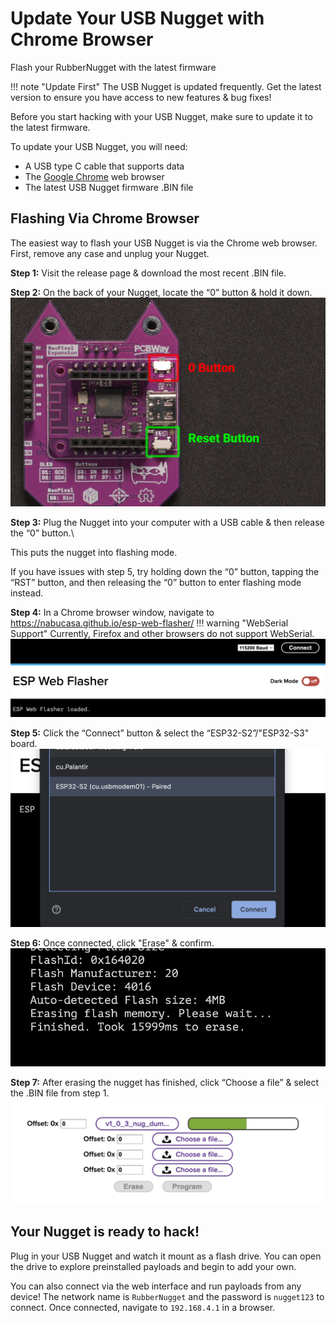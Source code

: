 # Update Your USB Nugget with Chrome Browser
Flash your RubberNugget with the latest firmware

!!! note "Update First"
    The USB Nugget is updated frequently. Get the latest version to ensure you have access to new features & bug fixes!

Before you start hacking with your USB Nugget, make sure to update it to the latest firmware.

To update your USB Nugget, you will need:

- A USB type C cable that supports data 
- The [Google Chrome](https://www.google.com/chrome) web browser 
- The latest USB Nugget firmware .BIN file

## Flashing Via Chrome Browser
The easiest way to flash your USB Nugget is via the Chrome web browser. First, remove any case and unplug your Nugget.

**Step 1:** Visit the release page & download the most recent .BIN file.

**Step 2:** On the back of your Nugget, locate the “0” button & hold it down.
![Back picture of USB Nugget outlining the "0" and "reset" button](../assets/USBNugget-Back-Purple.png)
 
**Step 3:** Plug the Nugget into your computer with a USB cable & then release the “0” button.\

This puts the nugget into flashing mode.

If you have issues with step 5, try holding down the “0” button, tapping the “RST” button, and then releasing the “0” button to enter flashing mode instead.

**Step 4:** In a Chrome browser window, navigate to https://nabucasa.github.io/esp-web-flasher/
!!! warning "WebSerial Support"
    Currently, Firefox and other browsers do not support WebSerial.
![Screenshot of the ESP Web Flasher tool](../assets/esp_1.png)

**Step 5:** Click the “Connect” button & select the “ESP32-S2”/"ESP32-S3" board.
![ESP Web Flasher Image](../assets/esp_web_2.png)

**Step 6:** Once connected, click "Erase" & confirm.
![ESP Web Flasher Image](../assets/esp_web_3.png)

**Step 7:** After erasing the nugget has finished, click “Choose a file” & select the .BIN file from step 1.
![ESP Web Flasher Image](../assets/esp_web_4.png)

## Your Nugget is ready to hack!
Plug in your USB Nugget and watch it mount as a flash drive. You can open the drive to explore preinstalled payloads and begin to add your own.

You can also connect via the web interface and run payloads from any device! The network name is `RubberNugget` and the password is `nugget123` to connect. Once connected, navigate to `192.168.4.1` in a browser.
